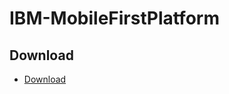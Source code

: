 # IBM-MobileFirstPlatform

## Download
* [Download](https://mobilefirstplatform.ibmcloud.com/downloads/)
